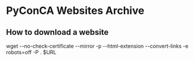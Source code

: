 # PyConCA Websites Archive

## How to download a website

  wget --no-check-certificate --mirror -p --html-extension --convert-links -e
robots=off -P . $URL

